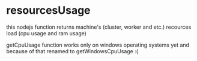 # resourcesUsage
this nodejs function returns machine's (cluster, worker and etc.) recources load (cpu usage and ram usage)

getCpuUsage function works only on windows operating systems yet and because of that renamed to getWindowsCpuUsage :(
